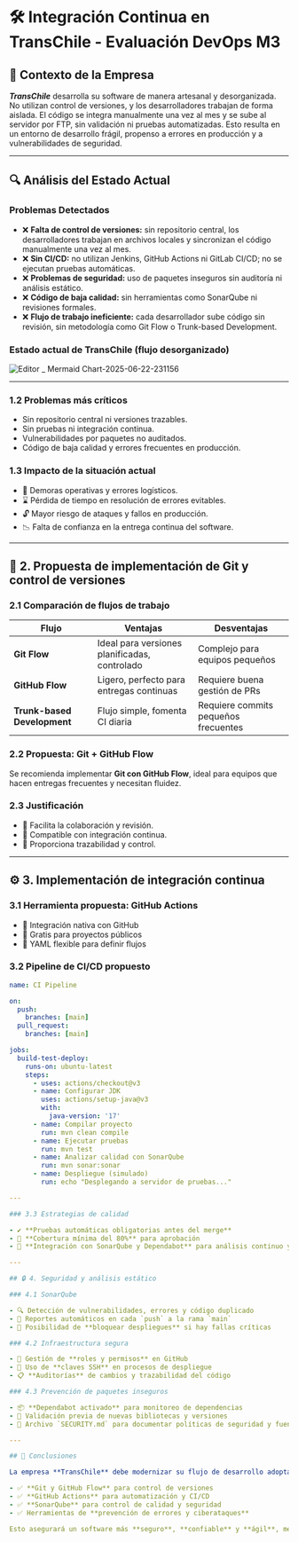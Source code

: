 # 🛠️ Integración Continua en TransChile - Evaluación DevOps M3

## 🚚 Contexto de la Empresa

***TransChile*** desarrolla su software de manera artesanal y desorganizada. No utilizan control de versiones, y los desarrolladores trabajan de forma aislada. El código se integra manualmente una vez al mes y se sube al servidor por FTP, sin validación ni pruebas automatizadas. Esto resulta en un entorno de desarrollo frágil, propenso a errores en producción y a vulnerabilidades de seguridad.

---
## 🔍 Análisis del Estado Actual

### Problemas Detectados

- ❌ **Falta de control de versiones:** sin repositorio central, los desarrolladores trabajan en archivos locales y sincronizan el código manualmente una vez al mes.
- ❌ **Sin CI/CD:** no utilizan Jenkins, GitHub Actions ni GitLab CI/CD; no se ejecutan pruebas automáticas.
- ❌ **Problemas de seguridad:** uso de paquetes inseguros sin auditoría ni análisis estático.
- ❌ **Código de baja calidad:** sin herramientas como SonarQube ni revisiones formales.
- ❌ **Flujo de trabajo ineficiente:** cada desarrollador sube código sin revisión, sin metodología como Git Flow o Trunk-based Development.


### Estado actual de TransChile (flujo desorganizado)

![Editor _ Mermaid Chart-2025-06-22-231156](https://github.com/user-attachments/assets/b37664c6-4381-43fb-961a-97c0d3d72937)
   
---
### 1.2 Problemas más críticos

- Sin repositorio central ni versiones trazables.
- Sin pruebas ni integración continua.
- Vulnerabilidades por paquetes no auditados.
- Código de baja calidad y errores frecuentes en producción.

### 1.3 Impacto de la situación actual

- 🚨 Demoras operativas y errores logísticos.
- ⌛ Pérdida de tiempo en resolución de errores evitables.
- 🔓 Mayor riesgo de ataques y fallos en producción.
- 📉 Falta de confianza en la entrega continua del software.

---

## 🔁 2. Propuesta de implementación de Git y control de versiones

### 2.1 Comparación de flujos de trabajo

| Flujo | Ventajas | Desventajas |
|-------|----------|-------------|
| **Git Flow** | Ideal para versiones planificadas, controlado | Complejo para equipos pequeños |
| **GitHub Flow** | Ligero, perfecto para entregas continuas | Requiere buena gestión de PRs |
| **Trunk-based Development** | Flujo simple, fomenta CI diaria | Requiere commits pequeños frecuentes |

### 2.2 Propuesta: Git + GitHub Flow

Se recomienda implementar **Git con GitHub Flow**, ideal para equipos que hacen entregas frecuentes y necesitan fluidez.

### 2.3 Justificación

- 🤝 Facilita la colaboración y revisión.
- 🔄 Compatible con integración continua.
- 🧾 Proporciona trazabilidad y control.

---

## ⚙️ 3. Implementación de integración continua

### 3.1 Herramienta propuesta: GitHub Actions

- 🔗 Integración nativa con GitHub
- 💸 Gratis para proyectos públicos
- 🧩 YAML flexible para definir flujos

### 3.2 Pipeline de CI/CD propuesto

```yaml
name: CI Pipeline

on:
  push:
    branches: [main]
  pull_request:
    branches: [main]

jobs:
  build-test-deploy:
    runs-on: ubuntu-latest
    steps:
      - uses: actions/checkout@v3
      - name: Configurar JDK
        uses: actions/setup-java@v3
        with:
          java-version: '17'
      - name: Compilar proyecto
        run: mvn clean compile
      - name: Ejecutar pruebas
        run: mvn test
      - name: Analizar calidad con SonarQube
        run: mvn sonar:sonar
      - name: Despliegue (simulado)
        run: echo "Desplegando a servidor de pruebas..."

---

### 3.3 Estrategias de calidad

- ✔️ **Pruebas automáticas obligatorias antes del merge**
- 🎯 **Cobertura mínima del 80%** para aprobación
- 🔐 **Integración con SonarQube y Dependabot** para análisis continuo y actualizaciones seguras

---

## 🔒 4. Seguridad y análisis estático

### 4.1 SonarQube

- 🔍 Detección de vulnerabilidades, errores y código duplicado
- 🧠 Reportes automáticos en cada `push` a la rama `main`
- 🛑 Posibilidad de **bloquear despliegues** si hay fallas críticas

### 4.2 Infraestructura segura

- 👤 Gestión de **roles y permisos** en GitHub
- 🔑 Uso de **claves SSH** en procesos de despliegue
- 📋 **Auditorías** de cambios y trazabilidad del código

### 4.3 Prevención de paquetes inseguros

- 📦 **Dependabot activado** para monitoreo de dependencias
- 🧪 Validación previa de nuevas bibliotecas y versiones
- 📁 Archivo `SECURITY.md` para documentar políticas de seguridad y fuentes confiables

---

## 📌 Conclusiones

La empresa **TransChile** debe modernizar su flujo de desarrollo adoptando herramientas y metodologías clave:

- ✅ **Git y GitHub Flow** para control de versiones
- ✅ **GitHub Actions** para automatización y CI/CD
- ✅ **SonarQube** para control de calidad y seguridad
- ✅ Herramientas de **prevención de errores y ciberataques**

Esto asegurará un software más **seguro**, **confiable** y **ágil**, mejorando sustancialmente toda la operación logística.

